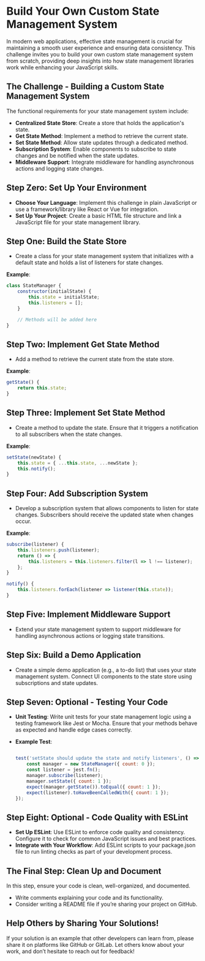 # Build Your Own Custom State Management System

In modern web applications, effective state management is crucial for maintaining a smooth user experience and ensuring data consistency. This challenge invites you to build your own custom state management system from scratch, providing deep insights into how state management libraries work while enhancing your JavaScript skills.

## The Challenge - Building a Custom State Management System

The functional requirements for your state management system include:

- **Centralized State Store**: Create a store that holds the application's state.
- **Get State Method**: Implement a method to retrieve the current state.
- **Set State Method**: Allow state updates through a dedicated method.
- **Subscription System**: Enable components to subscribe to state changes and be notified when the state updates.
- **Middleware Support**: Integrate middleware for handling asynchronous actions and logging state changes.

## Step Zero: Set Up Your Environment

- **Choose Your Language**: Implement this challenge in plain JavaScript or use a framework/library like React or Vue for integration.
- **Set Up Your Project**: Create a basic HTML file structure and link a JavaScript file for your state management library.

## Step One: Build the State Store

- Create a class for your state management system that initializes with a default state and holds a list of listeners for state changes.

**Example**:

```javascript
class StateManager {
    constructor(initialState) {
        this.state = initialState;
        this.listeners = [];
    }

    // Methods will be added here
}
```

## Step Two: Implement Get State Method

- Add a method to retrieve the current state from the state store.

**Example**:
```javascript
getState() {
    return this.state;
}
```
## Step Three: Implement Set State Method

- Create a method to update the state. Ensure that it triggers a notification to all subscribers when the state changes.

**Example**:

```javascript
setState(newState) {
    this.state = { ...this.state, ...newState };
    this.notify();
}
```
## Step Four: Add Subscription System

- Develop a subscription system that allows components to listen for state changes. Subscribers should receive the updated state when changes occur.

**Example**:

```javascript
subscribe(listener) {
    this.listeners.push(listener);
    return () => {
        this.listeners = this.listeners.filter(l => l !== listener);
    };
}

notify() {
    this.listeners.forEach(listener => listener(this.state));
}
```
## Step Five: Implement Middleware Support

- Extend your state management system to support middleware for handling asynchronous actions or logging state transitions.


## Step Six: Build a Demo Application

- Create a simple demo application (e.g., a to-do list) that uses your state management system. Connect UI components to the state store using subscriptions and state updates.


## Step Seven: Optional - Testing Your Code

- **Unit Testing**: Write unit tests for your state management logic using a testing framework like Jest or Mocha. Ensure that your methods behave as expected and handle edge cases correctly.
- **Example Test**:
    
    ```jsx
    
    test('setState should update the state and notify listeners', () => {
        const manager = new StateManager({ count: 0 });
        const listener = jest.fn();
        manager.subscribe(listener);
        manager.setState({ count: 1 });
        expect(manager.getState()).toEqual({ count: 1 });
        expect(listener).toHaveBeenCalledWith({ count: 1 });
    });
    
    ```


## Step Eight: Optional - Code Quality with ESLint

- **Set Up ESLint**: Use ESLint to enforce code quality and consistency. Configure it to check for common JavaScript issues and best practices.
- **Integrate with Your Workflow**: Add ESLint scripts to your package.json file to run linting checks as part of your development process.



## The Final Step: Clean Up and Document

In this step, ensure your code is clean, well-organized, and documented.

- Write comments explaining your code and its functionality.
- Consider writing a README file if you’re sharing your project on GitHub.


## Help Others by Sharing Your Solutions!

If your solution is an example that other developers can learn from, please share it on platforms like GitHub or GitLab. Let others know about your work, and don’t hesitate to reach out for feedback!